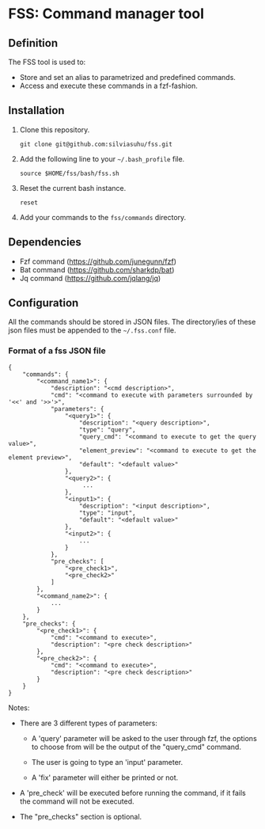 # FSS: Command manager tool

## Definition
The FSS tool is used to:
- Store and set an alias to parametrized and predefined commands.
- Access and execute these commands in a fzf-fashion.

## Installation

1. Clone this repository.
   ```
   git clone git@github.com:silviasuhu/fss.git
   ```

2. Add the following line to your `~/.bash_profile` file.
   ```
   source $HOME/fss/bash/fss.sh
   ```

4. Reset the current bash instance.
   ```
   reset
   ```

5. Add your commands to the `fss/commands` directory.
   

## Dependencies

- Fzf command (https://github.com/junegunn/fzf)
- Bat command (https://github.com/sharkdp/bat)
- Jq command (https://github.com/jqlang/jq)

## Configuration

All the commands should be stored in JSON files.
The directory/ies of these json files must be appended to the `~/.fss.conf` file.

### Format of a fss JSON file

```
{
    "commands": {
        "<command_name1>": {
            "description": "<cmd description>",
            "cmd": "<command to execute with parameters surrounded by '<<' and '>>'>",
            "parameters": {
                "<query1>": {
                    "description": "<query description>",
                    "type": "query",
                    "query_cmd": "<command to execute to get the query value>", 
                    "element_preview": "<command to execute to get the element preview>",
                    "default": "<default value>"
                },
                "<query2>": {
                     ...
                },
                "<input1>": {
                    "description": "<input description>",
                    "type": "input",
                    "default": "<default value>"
                },
                "<input2>": {
                    ...
                }
            },
            "pre_checks": [
                "<pre_check1>",
                "<pre_check2>"
            ]
        },
        "<command_name2>": {
            ...
        }
    },
    "pre_checks": {
        "<pre_check1>": {
            "cmd": "<command to execute>",
            "description": "<pre check description>"
        },
        "<pre_check2>": {
            "cmd": "<command to execute>",
            "description": "<pre check description>"
        }
    }
}
```

Notes:

- There are 3 different types of parameters:
    
   - A 'query' parameter will be asked to the user through fzf, the options to choose from 
      will be the output of the "query_cmd" command.
      
   - The user is going to type an 'input' parameter.
       
   - A 'fix' parameter will either be printed or not.
       
- A 'pre_check' will be executed before running the command, if it fails the command will
      not be executed.
  
- The "pre_checks" section is optional.
